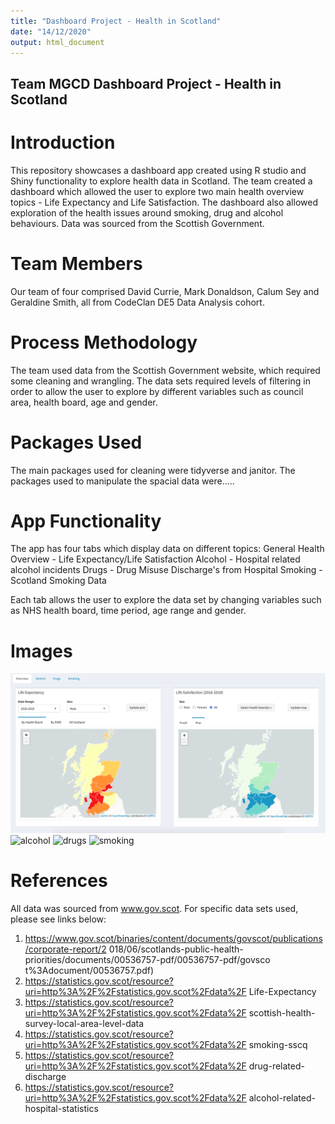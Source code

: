 ```yaml
---
title: "Dashboard Project - Health in Scotland"
date: "14/12/2020"
output: html_document
---
```


## Team MGCD Dashboard Project - Health in Scotland

# Introduction
This repository showcases a dashboard app created using R studio and Shiny functionality to explore health data in Scotland.  The team created a dashboard which allowed the user to explore two main health overview topics - Life Expectancy and Life Satisfaction.  The dashboard also allowed exploration of the health issues around smoking, drug and alcohol behaviours.  Data was sourced from the Scottish Government.

# Team Members

Our team of four comprised David Currie, Mark Donaldson, Calum Sey and Geraldine Smith, all from CodeClan DE5 Data Analysis cohort.

# Process Methodology
The team used data from the Scottish Government website, which required some cleaning and wrangling. The data sets required levels of filtering in order to allow the user to explore by different variables such as council area, health board, age and gender.

# Packages Used
The main packages used for cleaning were tidyverse and janitor.  The packages used to manipulate the spacial data were.....

# App Functionality
The app has four tabs which display data on different topics:
General Health Overview - Life Expectancy/Life Satisfaction
Alcohol - Hospital related alcohol incidents
Drugs - Drug Misuse Discharge's from Hospital
Smoking - Scotland Smoking Data

Each tab allows the user to explore the data set by changing variables such as NHS health board, time period, age range and gender.

# Images

![life_exp_&_life_sat](images/life_expectancy_&_life_satisfaction.png)
![alcohol](images/hospital_related_alcohol_incedents.png)
![drugs](images/drug_misuse_dischrage's_from_hospital.png)
![smoking](images/scotland_smoking_data)

# References

All data was sourced from www.gov.scot. For specific data sets used, please see links below:

1. https://www.gov.scot/binaries/content/documents/govscot/publications/corporate-report/2 018/06/scotlands-public-health-priorities/documents/00536757-pdf/00536757-pdf/govsco t%3Adocument/00536757.pdf​)
2. https://statistics.gov.scot/resource?uri=http%3A%2F%2Fstatistics.gov.scot%2Fdata%2F Life-Expectancy
3. https://statistics.gov.scot/resource?uri=http%3A%2F%2Fstatistics.gov.scot%2Fdata%2F scottish-health-survey-local-area-level-data
4. https://statistics.gov.scot/resource?uri=http%3A%2F%2Fstatistics.gov.scot%2Fdata%2F smoking-sscq
5. https://statistics.gov.scot/resource?uri=http%3A%2F%2Fstatistics.gov.scot%2Fdata%2F drug-related-discharge
6. https://statistics.gov.scot/resource?uri=http%3A%2F%2Fstatistics.gov.scot%2Fdata%2F alcohol-related-hospital-statistics



